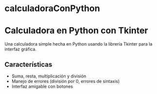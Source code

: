 # calculadoraConPython
# Calculadora en Python con Tkinter

Una calculadora simple hecha en Python usando la librería Tkinter para la interfaz gráfica.

## Características

- Suma, resta, multiplicación y división
- Manejo de errores (división por 0, errores de sintaxis)
- Interfaz amigable con botones
